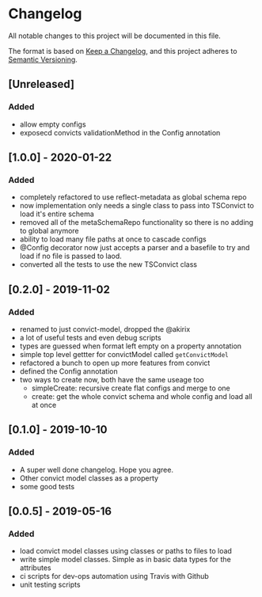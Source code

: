 # Changelog
All notable changes to this project will be documented in this file.

The format is based on [Keep a Changelog](https://keepachangelog.com/en/1.0.0/),
and this project adheres to [Semantic Versioning](https://semver.org/spec/v2.0.0.html).

## [Unreleased]
### Added
 - allow empty configs
 - exposecd convicts validationMethod in the Config annotation

## [1.0.0] - 2020-01-22
### Added
 - completely refactored to use reflect-metadata as global schema repo
 - now implementation only needs a single class to pass into TSConvict to load it's entire schema  
 - removed all of the metaSchemaRepo functionality so there is no adding to global anymore
 - ability to load many file paths at once to cascade configs
 - @Config decorator now just accepts a parser and a basefile to try and load if no file is passed to laod. 
 - converted all the tests to use the new TSConvict class

## [0.2.0] - 2019-11-02
### Added
 - renamed to just convict-model, dropped the @akirix
 - a lot of useful tests and even debug scripts
 - types are guessed when format left empty on a property annotation
 - simple top level gettter for convictModel called `getConvictModel`
 - refactored a bunch to open up more features from convict
 - defined the Config annotation
 - two ways to create now, both have the same useage too
   - simpleCreate: recursive create flat configs and merge to one
   - create: get the whole convict schema and whole config and load all at once

## [0.1.0] - 2019-10-10
### Added
 - A super well done changelog. Hope you agree. 
 - Other convict model classes as a property
 - some good tests

## [0.0.5] - 2019-05-16
### Added
 - load convict model classes using classes or paths to files to load
 - write simple model classes. Simple as in basic data types for the attributes
 - ci scripts for dev-ops automation using Travis with Github
 - unit testing scripts
